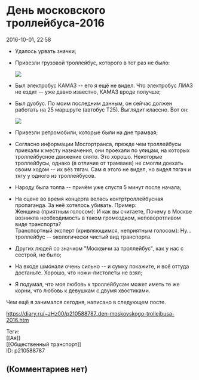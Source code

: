 День московского троллейбуса-2016
=================================

  
2016-10-01, 22:58  
 - Удалось урвать значки;   
 - Привезли грузовой троллейбус, которого в тот раз не было:   
   
   [![](http://i.imgur.com/65lRBDIl.jpg)](http://i.imgur.com/65lRBDI.jpg)     
 - Был электробус КАМАЗ -- его я ещё не видел. Что электробус ЛИАЗ не ездит -- уже давно известно, КАМАЗ вроде получше;   
 - Был дуобус. По моим последним данным, он сейчас должен работать на 25 маршруте (автобус Т25). Выглядит классно. Вот он:   
   
   [![](http://i.imgur.com/bC3Waoul.jpg)](http://i.imgur.com/bC3Waou.jpg)     
 - Привезли ретромобили, которые были на дне трамвая;   
 - Согласно информации Мосгортранса, прежде чем троллейбусы приехали к месту назначения, они проехали по улицам, на которых троллейбусное движение снято. Это хорошо. Некоторые троллейбусы, однако (в отличие от трамваев) не смогли доехать своим ходом -- их вёз тягач. Сам я этого не видел, но видел тягач и тягу у одного из троллейбусов.   
 - Народу была толпа -- причём уже спустя 5 минут после начала;   
 - На сцене во время концерта велась контртроллейбусная пропаганда. За неё хотелось убивать. Пример:   
 Женщина (приятным голосом): И как вы считаете, Почему в Москве возникла необходимость в таком громоздком, неповоротливом виде транспорта?   
 Транспортный эксперт (кривляющимся, неприятным голосом): Ну... троллейбус -- экологически чистый вид транспорта.   
 - Других людей со значком "Москвичи за троллейбус", как у нас с сестрой, не было;   
 - На входе шмонали очень сильно -- и сумку покажите, и всё оттуда достаньте. Хорошо, что ножи-пистолеты не взял;   
 - Я подумал, что моя любовь к троллейбусам может иметь те же корни, что любовь к девушкам с двумя хвостиками.   
   
 Чем ещё я занимался сегодня, написано в следующем посте.   
  
<https://diary.ru/~zHz00/p210588787_den-moskovskogo-trollejbusa-2016.htm>  
  
Теги:  
[[Ая]]  
[[Общественный транспорт]]  
ID: p210588787  


(Комментариев нет)
------------------